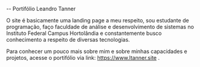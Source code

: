 -- Portifólio Leandro Tanner

 O site é basicamente uma landing page a meu respeito, sou estudante de programação, faço faculdade de análise e desenvolvimento de sistemas no Instituto Federal Campus Hortolândia e constantemente busco conhecimento a respeito de diversas tecnologias. 
 
 
 Para conhecer um pouco mais sobre mim e sobre minhas capacidades e projetos, acesse o portifólio via link: https://www.ltanner.site .
